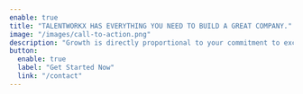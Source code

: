 ```yaml
---
enable: true
title: "TALENTWORKX HAS EVERYTHING YOU NEED TO BUILD A GREAT COMPANY."
image: "/images/call-to-action.png"
description: "Growth is directly proportional to your commitment to excel in what you do everyday"
button:
  enable: true
  label: "Get Started Now"
  link: "/contact"
---
```

